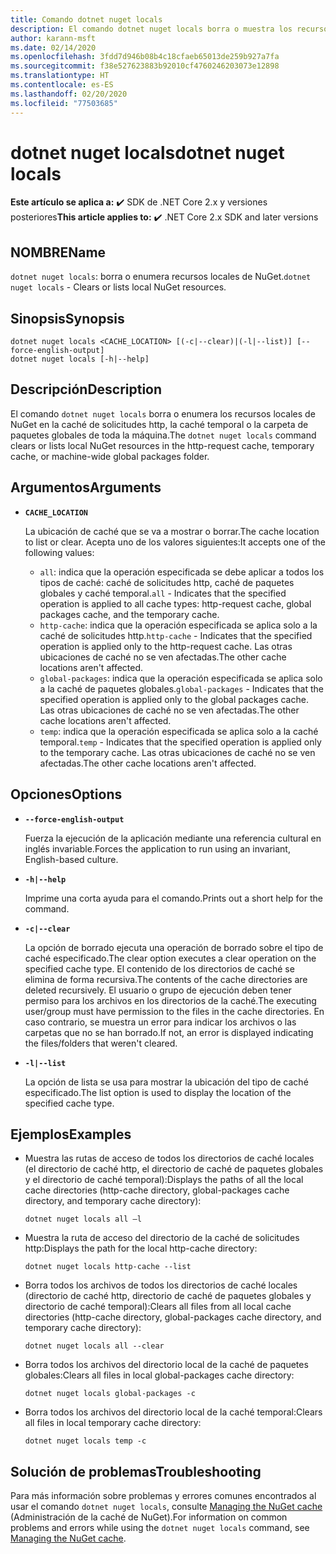 ```yaml
---
title: Comando dotnet nuget locals
description: El comando dotnet nuget locals borra o muestra los recursos de NuGet locales, como la caché de solicitudes http, la caché temporal o la carpeta de paquetes global de toda la máquina.
author: karann-msft
ms.date: 02/14/2020
ms.openlocfilehash: 3fdd7d946b08b4c18cfaeb65013de259b927a7fa
ms.sourcegitcommit: f38e527623883b92010cf4760246203073e12898
ms.translationtype: HT
ms.contentlocale: es-ES
ms.lasthandoff: 02/20/2020
ms.locfileid: "77503685"
---
```

# <a name="dotnet-nuget-locals"></a><span data-ttu-id="bc347-103">dotnet nuget locals</span><span class="sxs-lookup"><span data-stu-id="bc347-103">dotnet nuget locals</span></span>

<span data-ttu-id="bc347-104">**Este artículo se aplica a:** ✔️ SDK de .NET Core 2.x y versiones posteriores</span><span class="sxs-lookup"><span data-stu-id="bc347-104">**This article applies to:** ✔️ .NET Core 2.x SDK and later versions</span></span>

## <a name="name"></a><span data-ttu-id="bc347-105">NOMBRE</span><span class="sxs-lookup"><span data-stu-id="bc347-105">Name</span></span>

<span data-ttu-id="bc347-106">`dotnet nuget locals`: borra o enumera recursos locales de NuGet.</span><span class="sxs-lookup"><span data-stu-id="bc347-106">`dotnet nuget locals` - Clears or lists local NuGet resources.</span></span>

## <a name="synopsis"></a><span data-ttu-id="bc347-107">Sinopsis</span><span class="sxs-lookup"><span data-stu-id="bc347-107">Synopsis</span></span>

```dotnetcli
dotnet nuget locals <CACHE_LOCATION> [(-c|--clear)|(-l|--list)] [--force-english-output]
dotnet nuget locals [-h|--help]
```

## <a name="description"></a><span data-ttu-id="bc347-108">Descripción</span><span class="sxs-lookup"><span data-stu-id="bc347-108">Description</span></span>

<span data-ttu-id="bc347-109">El comando `dotnet nuget locals` borra o enumera los recursos locales de NuGet en la caché de solicitudes http, la caché temporal o la carpeta de paquetes globales de toda la máquina.</span><span class="sxs-lookup"><span data-stu-id="bc347-109">The `dotnet nuget locals` command clears or lists local NuGet resources in the http-request cache, temporary cache, or machine-wide global packages folder.</span></span>

## <a name="arguments"></a><span data-ttu-id="bc347-110">Argumentos</span><span class="sxs-lookup"><span data-stu-id="bc347-110">Arguments</span></span>

- **`CACHE_LOCATION`**

  <span data-ttu-id="bc347-111">La ubicación de caché que se va a mostrar o borrar.</span><span class="sxs-lookup"><span data-stu-id="bc347-111">The cache location to list or clear.</span></span> <span data-ttu-id="bc347-112">Acepta uno de los valores siguientes:</span><span class="sxs-lookup"><span data-stu-id="bc347-112">It accepts one of the following values:</span></span>

  * <span data-ttu-id="bc347-113">`all`: indica que la operación especificada se debe aplicar a todos los tipos de caché: caché de solicitudes http, caché de paquetes globales y caché temporal.</span><span class="sxs-lookup"><span data-stu-id="bc347-113">`all` - Indicates that the specified operation is applied to all cache types: http-request cache, global packages cache, and the temporary cache.</span></span>
  * <span data-ttu-id="bc347-114">`http-cache`: indica que la operación especificada se aplica solo a la caché de solicitudes http.</span><span class="sxs-lookup"><span data-stu-id="bc347-114">`http-cache` - Indicates that the specified operation is applied only to the http-request cache.</span></span> <span data-ttu-id="bc347-115">Las otras ubicaciones de caché no se ven afectadas.</span><span class="sxs-lookup"><span data-stu-id="bc347-115">The other cache locations aren't affected.</span></span>
  * <span data-ttu-id="bc347-116">`global-packages`: indica que la operación especificada se aplica solo a la caché de paquetes globales.</span><span class="sxs-lookup"><span data-stu-id="bc347-116">`global-packages` - Indicates that the specified operation is applied only to the global packages cache.</span></span> <span data-ttu-id="bc347-117">Las otras ubicaciones de caché no se ven afectadas.</span><span class="sxs-lookup"><span data-stu-id="bc347-117">The other cache locations aren't affected.</span></span>
  * <span data-ttu-id="bc347-118">`temp`: indica que la operación especificada se aplica solo a la caché temporal.</span><span class="sxs-lookup"><span data-stu-id="bc347-118">`temp` - Indicates that the specified operation is applied only to the temporary cache.</span></span> <span data-ttu-id="bc347-119">Las otras ubicaciones de caché no se ven afectadas.</span><span class="sxs-lookup"><span data-stu-id="bc347-119">The other cache locations aren't affected.</span></span>

## <a name="options"></a><span data-ttu-id="bc347-120">Opciones</span><span class="sxs-lookup"><span data-stu-id="bc347-120">Options</span></span>

- **`--force-english-output`**

  <span data-ttu-id="bc347-121">Fuerza la ejecución de la aplicación mediante una referencia cultural en inglés invariable.</span><span class="sxs-lookup"><span data-stu-id="bc347-121">Forces the application to run using an invariant, English-based culture.</span></span>

- **`-h|--help`**

  <span data-ttu-id="bc347-122">Imprime una corta ayuda para el comando.</span><span class="sxs-lookup"><span data-stu-id="bc347-122">Prints out a short help for the command.</span></span>

- **`-c|--clear`**

  <span data-ttu-id="bc347-123">La opción de borrado ejecuta una operación de borrado sobre el tipo de caché especificado.</span><span class="sxs-lookup"><span data-stu-id="bc347-123">The clear option executes a clear operation on the specified cache type.</span></span> <span data-ttu-id="bc347-124">El contenido de los directorios de caché se elimina de forma recursiva.</span><span class="sxs-lookup"><span data-stu-id="bc347-124">The contents of the cache directories are deleted recursively.</span></span> <span data-ttu-id="bc347-125">El usuario o grupo de ejecución deben tener permiso para los archivos en los directorios de la caché.</span><span class="sxs-lookup"><span data-stu-id="bc347-125">The executing user/group must have permission to the files in the cache directories.</span></span> <span data-ttu-id="bc347-126">En caso contrario, se muestra un error para indicar los archivos o las carpetas que no se han borrado.</span><span class="sxs-lookup"><span data-stu-id="bc347-126">If not, an error is displayed indicating the files/folders that weren't cleared.</span></span>

- **`-l|--list`**

  <span data-ttu-id="bc347-127">La opción de lista se usa para mostrar la ubicación del tipo de caché especificado.</span><span class="sxs-lookup"><span data-stu-id="bc347-127">The list option is used to display the location of the specified cache type.</span></span>

## <a name="examples"></a><span data-ttu-id="bc347-128">Ejemplos</span><span class="sxs-lookup"><span data-stu-id="bc347-128">Examples</span></span>

- <span data-ttu-id="bc347-129">Muestra las rutas de acceso de todos los directorios de caché locales (el directorio de caché http, el directorio de caché de paquetes globales y el directorio de caché temporal):</span><span class="sxs-lookup"><span data-stu-id="bc347-129">Displays the paths of all the local cache directories (http-cache directory, global-packages cache directory, and temporary cache directory):</span></span>

  ```dotnetcli
  dotnet nuget locals all –l
  ```

- <span data-ttu-id="bc347-130">Muestra la ruta de acceso del directorio de la caché de solicitudes http:</span><span class="sxs-lookup"><span data-stu-id="bc347-130">Displays the path for the local http-cache directory:</span></span>

  ```dotnetcli
  dotnet nuget locals http-cache --list
  ```

- <span data-ttu-id="bc347-131">Borra todos los archivos de todos los directorios de caché locales (directorio de caché http, directorio de caché de paquetes globales y directorio de caché temporal):</span><span class="sxs-lookup"><span data-stu-id="bc347-131">Clears all files from all local cache directories (http-cache directory, global-packages cache directory, and temporary cache directory):</span></span>

  ```dotnetcli
  dotnet nuget locals all --clear
  ```

- <span data-ttu-id="bc347-132">Borra todos los archivos del directorio local de la caché de paquetes globales:</span><span class="sxs-lookup"><span data-stu-id="bc347-132">Clears all files in local global-packages cache directory:</span></span>

  ```dotnetcli
  dotnet nuget locals global-packages -c
  ```

- <span data-ttu-id="bc347-133">Borra todos los archivos del directorio local de la caché temporal:</span><span class="sxs-lookup"><span data-stu-id="bc347-133">Clears all files in local temporary cache directory:</span></span>

  ```dotnetcli
  dotnet nuget locals temp -c
  ```

## <a name="troubleshooting"></a><span data-ttu-id="bc347-134">Solución de problemas</span><span class="sxs-lookup"><span data-stu-id="bc347-134">Troubleshooting</span></span>

<span data-ttu-id="bc347-135">Para más información sobre problemas y errores comunes encontrados al usar el comando `dotnet nuget locals`, consulte [Managing the NuGet cache](/nuget/consume-packages/managing-the-nuget-cache) (Administración de la caché de NuGet).</span><span class="sxs-lookup"><span data-stu-id="bc347-135">For information on common problems and errors while using the `dotnet nuget locals` command, see [Managing the NuGet cache](/nuget/consume-packages/managing-the-nuget-cache).</span></span>
